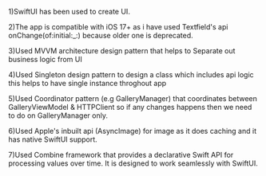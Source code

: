 1)SwiftUI has been used to create UI.

2)The app is compatible with iOS 17+ as i have used Textfield's api onChange(of:initial:_:) because older one is deprecated.

3)Used MVVM architecture design pattern that helps to Separate out business logic from UI

4)Used Singleton design pattern to design a class which includes api logic this helps to have single instance throghout app

5)Used Coordinator pattern (e.g GalleryManager) that coordinates between GalleryViewModel & HTTPClient so if any changes happens then we need to do on GalleryManager only.

6)Used Apple's inbuilt api (AsyncImage) for image as it does caching and it has native SwiftUI support.

7)Used Combine framework that provides a declarative Swift API for processing values over time. It is designed to work seamlessly with SwiftUI.
